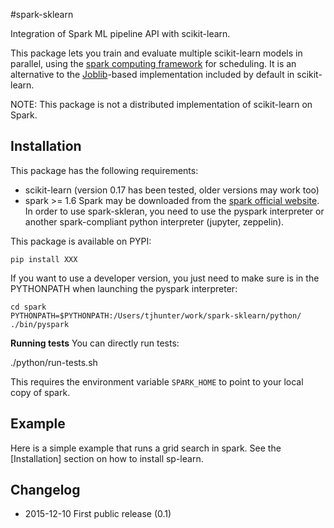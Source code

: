 #spark-sklearn

Integration of Spark ML pipeline API with scikit-learn.

This package lets you train and evaluate multiple scikit-learn models in parallel, using the [spark computing framework](http://spark.apache.org/) for scheduling. 
It is an alternative to the [Joblib](https://pythonhosted.org/joblib/parallel.html)-based implementation included by default in scikit-learn.

  NOTE: This package is not a distributed implementation of scikit-learn on Spark.

## Installation

This package has the following requirements:
 - scikit-learn (version 0.17 has been tested, older versions may work too)
 - spark >= 1.6 Spark may be downloaded from the [spark official website](http://spark.apache.org/). In order to use spark-skleran, you need to use the pyspark interpreter or another spark-compliant python interpreter (jupyter, zeppelin).

This package is available on PYPI:

	pip install XXX

If you want to use a developer version, you just need to make sure is in the PYTHONPATH when launching the pyspark interpreter:

	cd spark
	PYTHONPATH=$PYTHONPATH:/Users/tjhunter/work/spark-sklearn/python/ ./bin/pyspark

__Running tests__ You can directly run tests:

  ./python/run-tests.sh

This requires the environment variable `SPARK_HOME` to point to your local copy of spark.

## Example

Here is a simple example that runs a grid search in spark. See the [Installation] section on how to install sp-learn.


## Changelog

- 2015-12-10 First public release (0.1)

